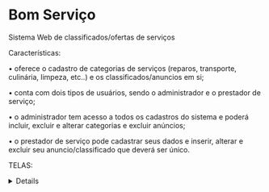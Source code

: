 # Bom Serviço

Sistema Web de classificados/ofertas de serviços

Características: 

• oferece o cadastro de categorias de serviços (reparos, transporte, culinária, limpeza, etc..) e os classificados/anuncios em si;

• conta com dois tipos de usuários, sendo o administrador e o prestador de serviço;

• o administrador tem acesso a todos os cadastros do sistema e poderá incluir, excluir e alterar categorias e excluir anúncios;

• o prestador de serviço pode cadastrar seus dados e inserir, alterar e excluir seu anuncio/classificado que deverá ser único.


TELAS:

<details>
  
  Página inicial
  
  ![Página Inicial](https://user-images.githubusercontent.com/63561594/140588408-1ba082f7-cf21-4eac-843c-3aaf3fae9e05.png)
  
  "Ver Mais" - Informaçãoes do Anúncio
  
  ![Informações do Anúncio](https://user-images.githubusercontent.com/63561594/140588436-5c65dd63-c565-4bce-ad95-530141727760.png)
  
  Painel do usuário anunciante
  
  ![Painel do usuário anunciante](https://user-images.githubusercontent.com/63561594/140588467-1dcc8005-51f5-4274-8aa5-8c678934b63a.png)
  
  Painel do administrador
  
  ![Painel do administrador](https://user-images.githubusercontent.com/63561594/140588482-f9d8217c-33cf-4130-bb74-cb3f14cd8326.png) ![painel_adm_2](https://user-  images.githubusercontent.com/63561594/140588489-1872e781-116d-4e3f-9717-ff3802082a3d.png)
    
  Cadastro de usuário
  
  ![Cadastro de usuário](https://user-images.githubusercontent.com/63561594/140588494-0537003a-4103-4d64-981b-fc2776c3b514.png)
  
  Login
  
  ![Login](https://user-images.githubusercontent.com/63561594/140588497-bc443feb-2f21-4c4e-92a0-b82f5e5efd41.png)
</details>
